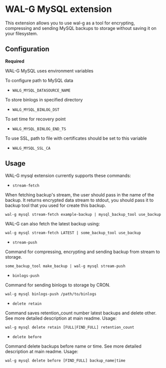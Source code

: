 # WAL-G MySQL extension

This extension allows you to use wal-g as a tool for encrypting, compressing and sending MySQL backups to storage without saving it on your filesystem.

Configuration
-------------
**Required**

WAL-G MySQL uses environment variables

To configure path to MySQL data
* `WALG_MYSQL_DATASOURCE_NAME`

To store binlogs in specified directory
* `WALG_MYSQL_BINLOG_DST`

To set time for recovery point
* `WALG_MYSQL_BINLOG_END_TS` 

To use SSL, path to file with certificates should be set to this variable
* `WALG_MYSQL_SSL_CA`


Usage
-----

WAL-G mysql extension currently supports these commands:


* ``stream-fetch``

When fetching backup's stream, the user should pass in the name of the backup. It returns encrypted data stream to stdout, you should pass it to backup tool that you used for create this backup.
```
wal-g mysql stream-fetch example-backup | mysql_backup_tool use_backup
```
WAL-G can also fetch the latest backup using:

```
wal-g mysql stream-fetch LATEST | some_backup_tool use_backup
```

* ``stream-push``

Command for compressing, encrypting and sending backup from stream to storage.

```
some_backup_tool make_backup | wal-g mysql stream-push
```

* ``binlogs-push``

Command for sending binlogs to storage by CRON.

```
wal-g mysql binlogs-push /path/to/binlogs
```

* ``delete retain``

Command saves retention_count number latest backups and delete other. See more detailed description at main readme. Usage:
```
wal-g mysql delete retain [FULL|FIND_FULL] retention_count
```

* ``delete before``

Command delete backups before name or time. See more detailed description at main readme. Usage:
```
wal-g mysql delete before [FIND_FULL] backup_name|time
```
